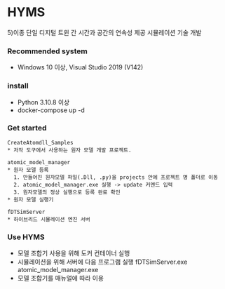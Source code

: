 # HYMS
5)이종 단일 디지털 트윈 간 시간과 공간의 연속성 제공 시뮬레이션 기술 개발

### Recommended system
* Windows 10 이상, Visual Studio 2019 (V142)

### install 
* Python 3.10.8 이상
* docker-compose up -d

### Get started 
    CreateAtomdll_Samples 
    * 저작 도구에서 사용하는 원자 모델 개발 프로젝트.
    
    atomic_model_manager 
    * 원자 모델 등록
      1. 만들어진 원자모델 파일(.Dll, .py)을 projects 안에 프로젝트 명 폴더로 이동
      2. atomic_model_manager.exe 실행 -> update 커멘드 입력
      3. 원자모델의 정상 실행으로 등록 완료 확인
    * 원자 모델 실행기
      
    fDTSimServer 
    * 하이브리드 시뮬레이션 엔진 서버

### Use HYMS 
  * 모델 조합기 사용을 위해 도커 컨테이너 실행  
  * 시뮬레이션을 위해 서버에 다음 프로그램 실행
      fDTSimServer.exe  
      atomic_model_manager.exe  
  * 모델 조합기를 매뉴얼에 따라 이용
